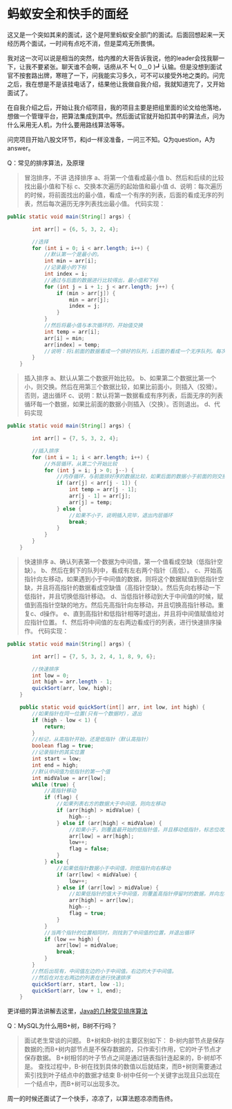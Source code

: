 # 蚂蚁安全和快手的面经


这又是一个突如其来的面试，这个是阿里蚂蚁安全部门的面试。后面回想起来一天经历两个面试，一时间有点吃不消，但是菜鸡无所畏惧。

我对这一次可以说是相当的突然，给内推的大哥告诉我说，他的leader会找我聊一下，让我不要紧张。聊天谁不会啊，话痨从不┗( 0﹏0 )┛认输。但是没想到面试官不按套路出牌，寒暄了一下，问我能实习多久，可不可以接受外地之类的。问完之后，我在想是不是该挂电话了，结果他让我做自我介绍，我就知道完了，又开始面试了。

在自我介绍之后，开始让我介绍项目，我的项目主要是把组里面的论文给他落地，想做一个管理平台，把算法集成到其中。然后面试官就开始扣其中的算法点，问为什么采用无人机，为什么要用路线算法等等。

问完项目开始八股文环节，和jd一样没准备，一问三不知。Q为question，A为answer。

Q：常见的排序算法，及原理
> 冒泡排序，不讲
> 选择排序
> a、将第一个值看成最小值
> b、然后和后续的比较找出最小值和下标
> c、交换本次遍历的起始值和最小值
> d、说明：每次遍历的时候，将前面找出的最小值，看成一个有序的列表，后面的看成无序的列表，然后每次遍历无序列表找出最小值。
> 代码实现：
```java
public static void main(String[] args) {

        int arr[] = {6, 5, 3, 2, 4};

        //选择
        for (int i = 0; i < arr.length; i++) {
            //默认第一个是最小的。
            int min = arr[i];
            //记录最小的下标
            int index = i;
            //通过与后面的数据进行比较得出，最小值和下标
            for (int j = i + 1; j < arr.length; j++) {
                if (min > arr[j]) {
                    min = arr[j];
                    index = j;
                }
            }
            //然后将最小值与本次循环的，开始值交换
            int temp = arr[i];
            arr[i] = min;
            arr[index] = temp;
            //说明：将i前面的数据看成一个排好的队列，i后面的看成一个无序队列。每次只需要找无需的最小值，做替换
        }
    }
```
> 插入排序
> a、默认从第二个数据开始比较。
> b、如果第二个数据比第一个小，则交换。然后在用第三个数据比较，如果比前面小，则插入（狡猾）。否则，退出循环
> c、说明：默认将第一数据看成有序列表，后面无序的列表循环每一个数据，如果比前面的数据小则插入（交换）。否则退出。
> d、代码实现
```java
public static void main(String[] args) {

        int arr[] = {7, 5, 3, 2, 4};

        //插入排序
        for (int i = 1; i < arr.length; i++) {
            //外层循环，从第二个开始比较
            for (int j = i; j > 0; j--) {
                //内存循环，与前面排好序的数据比较，如果后面的数据小于前面的则交换
                if (arr[j] < arr[j - 1]) {
                    int temp = arr[j - 1];
                    arr[j - 1] = arr[j];
                    arr[j] = temp;
                } else {
                    //如果不小于，说明插入完毕，退出内层循环
                    break;
                }
            }
        }
    }
```
> 快速排序
> a、确认列表第一个数据为中间值，第一个值看成空缺（低指针空缺）。
> b、然后在剩下的队列中，看成有左右两个指针（高低）。
> c、开始高指针向左移动，如果遇到小于中间值的数据，则将这个数据赋值到低指针空缺，并且将高指针的数据看成空缺值（高指针空缺）。然后先向右移动一下低指针，并且切换低指针移动。
> d、当低指针移动到大于中间值的时候，赋值到高指针空缺的地方。然后先高指针向左移动，并且切换高指针移动。重复c、d操作。
> e、直到高指针和低指针相等时退出，并且将中间值赋值给对应指针位置。
> f、然后将中间值的左右两边看成行的列表，进行快速排序操作。
代码实现：
```java
public static void main(String[] args) {

        int arr[] = {7, 5, 3, 2, 4, 1, 8, 9, 6};

        //快速排序
        int low = 0;
        int high = arr.length - 1;
        quickSort(arr, low, high);  
    }

    public static void quickSort(int[] arr, int low, int high) {
        //如果指针在同一位置(只有一个数据时)，退出
        if (high - low < 1) {
            return;
        }
        //标记，从高指针开始，还是低指针（默认高指针）
        boolean flag = true;
        //记录指针的其实位置
        int start = low;
        int end = high;
        //默认中间值为低指针的第一个值
        int midValue = arr[low];
        while (true) {
            //高指针移动
            if (flag) {
                //如果列表右方的数据大于中间值，则向左移动
                if (arr[high] > midValue) {
                    high--;
                } else if (arr[high] < midValue) {
                    //如果小于，则覆盖最开始的低指针值，并且移动低指针，标志位改成从低指针开始移动
                    arr[low] = arr[high];
                    low++;
                    flag = false;
                }
            } else {
                //如果低指针数据小于中间值，则低指针向右移动
                if (arr[low] < midValue) {
                    low++;
                } else if (arr[low] > midValue) {
                    //如果低指针的值大于中间值，则覆盖高指针停留时的数据，并向左移动高指针。切换为高指针移动
                    arr[high] = arr[low];
                    high--;
                    flag = true;
                }
            }
            //当两个指针的位置相同时，则找到了中间值的位置，并退出循环
            if (low == high) {
                arr[low] = midValue;
                break;
            }
        }
        //然后出现有，中间值左边的小于中间值。右边的大于中间值。
        //然后在对左右两边的列表在进行快速排序
        quickSort(arr, start, low -1);
        quickSort(arr, low + 1, end);
    }
```
更详细的算法讲解去这里，[Java的几种常见排序算法](www.cnblogs.com/ll409546297/p/10956960.html)

Q：MySQL为什么用B+树，B树不行吗？
> 面试老生常谈的问题。
> B+树和B-树的主要区别如下：
> B-树内部节点是保存数据的;而B+树内部节点是不保存数据的，只作索引作用，它的叶子节点才保存数据。
> B+树相邻的叶子节点之间是通过链表指针连起来的，B-树却不是。
> 查找过程中，B-树在找到具体的数值以后就结束，而B+树则需要通过索引找到叶子结点中的数据才结束
> B-树中任何一个关键字出现且只出现在一个结点中，而B+树可以出现多次。

周一的时候还面试了一个快手，凉凉了，以算法题凉凉而告终。
